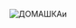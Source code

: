 ![ДОМАШКАи](https://github.com/KristinkaOreshek/DOKER/assets/139131794/2d6098ce-4c33-4edb-8f9e-e70c37f84c3c)
